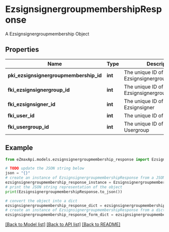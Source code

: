 # EzsignsignergroupmembershipResponse

A Ezsignsignergroupmembership Object

## Properties

Name | Type | Description | Notes
------------ | ------------- | ------------- | -------------
**pki_ezsignsignergroupmembership_id** | **int** | The unique ID of the Ezsignsignergroupmembership | 
**fki_ezsignsignergroup_id** | **int** | The unique ID of the Ezsignsignergroup | 
**fki_ezsignsigner_id** | **int** | The unique ID of the Ezsignsigner | [optional] 
**fki_user_id** | **int** | The unique ID of the User | [optional] 
**fki_usergroup_id** | **int** | The unique ID of the Usergroup | [optional] 

## Example

```python
from eZmaxApi.models.ezsignsignergroupmembership_response import EzsignsignergroupmembershipResponse

# TODO update the JSON string below
json = "{}"
# create an instance of EzsignsignergroupmembershipResponse from a JSON string
ezsignsignergroupmembership_response_instance = EzsignsignergroupmembershipResponse.from_json(json)
# print the JSON string representation of the object
print(EzsignsignergroupmembershipResponse.to_json())

# convert the object into a dict
ezsignsignergroupmembership_response_dict = ezsignsignergroupmembership_response_instance.to_dict()
# create an instance of EzsignsignergroupmembershipResponse from a dict
ezsignsignergroupmembership_response_form_dict = ezsignsignergroupmembership_response.from_dict(ezsignsignergroupmembership_response_dict)
```
[[Back to Model list]](../README.md#documentation-for-models) [[Back to API list]](../README.md#documentation-for-api-endpoints) [[Back to README]](../README.md)


